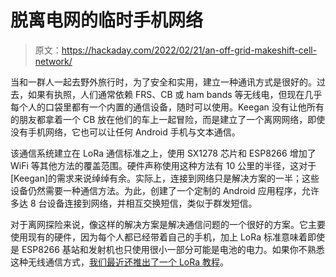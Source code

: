 # 脱离电网的临时手机网络

> 原文：<https://hackaday.com/2022/02/21/an-off-grid-makeshift-cell-network/>

当和一群人一起去野外旅行时，为了安全和实用，建立一种通讯方式是很好的。过去，如果有执照，人们通常依赖 FRS、CB 或 ham bands 等无线电，但现在几乎每个人的口袋里都有一个内置的通信设备，随时可以使用。Keegan 没有让他所有的朋友都拿着一个 CB 放在他们的车上一起冒险，而是建立了一个离网网络，即使没有手机网络，它也可以让任何 Android 手机与文本通信。

该通信系统建立在 LoRa 通信标准之上，使用 SX1278 芯片和 ESP8266 增加了 WiFi 等其他方法的覆盖范围。硬件声称使用这种方法有 10 公里的半径，这对于[Keegan]的需求来说绰绰有余。实际上，连接到网络只是解决方案的一半；这些设备仍然需要一种通信方法。为此，创建了一个定制的 Android 应用程序，允许多达 8 台设备连接到网络，并相互交换短信，类似于群发短信。

对于离网探险来说，像这样的解决方案是解决通信问题的一个很好的方案。它主要使用现有的硬件，因为每个人都已经带着自己的手机，加上 LoRa 标准意味着即使是 ESP8266 基站和发射机也只使用很小一部分可能是电池的电力。如果你不熟悉这种无线通信方式，[我们最近还推出了一个 LoRa 教程](https://hackaday.com/2020/02/25/lora-tutorials-for-the-diy-masses/)。